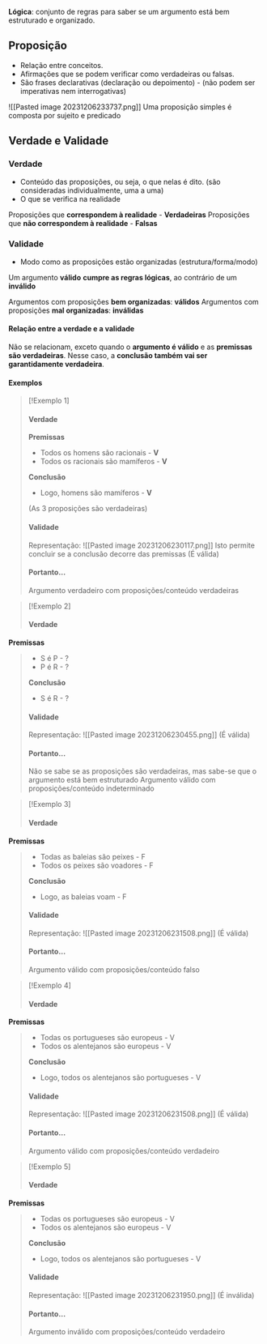 **Lógica**: conjunto de regras para saber se um argumento está bem estruturado e organizado.
## Proposição
- Relação entre conceitos.
- Afirmações que se podem verificar como verdadeiras ou falsas.
- São frases declarativas (declaração ou depoimento) - (não podem ser imperativas nem interrogativas)

![[Pasted image 20231206233737.png]]
Uma proposição simples é composta por sujeito e predicado
## Verdade e Validade
### Verdade
- Conteúdo das proposições, ou seja, o que nelas é dito. (são consideradas individualmente, uma a uma)
- O que se verifica na realidade

Proposições que **correspondem à realidade** - **Verdadeiras**
Proposições que **não correspondem à realidade** - **Falsas**
### Validade
- Modo como as proposições estão organizadas (estrutura/forma/modo)

Um argumento **válido** **cumpre as regras lógicas**, ao contrário de um **inválido**

Argumentos com proposições **bem organizadas**: **válidos**
Argumentos com proposições **mal organizadas**: **inválidas**
#### Relação entre a verdade e a validade
Não se relacionam, exceto quando o **argumento é válido** e as **premissas são verdadeiras**.
Nesse caso, a **conclusão também vai ser garantidamente verdadeira**.
#### Exemplos
>[!Exemplo 1]
>#### Verdade
>**Premissas**
>- Todos os homens são racionais - **V**
>- Todos os racionais são mamíferos - **V**
>
>**Conclusão**
>- Logo, homens são mamíferos - **V**
>
>(As 3 proposições são verdadeiras)
>#### Validade
>Representação:
>![[Pasted image 20231206230117.png]]
>Isto permite concluir se a conclusão decorre das premissas
>(É válida)
>
>#### Portanto...
>Argumento verdadeiro com proposições/conteúdo verdadeiras

>[!Exemplo 2]
>#### Verdade
**Premissas**
>- S é P - ?
>- P é R - ?
>
>**Conclusão**
>- S é R - ?
>
>#### Validade
>Representação:
>![[Pasted image 20231206230455.png]]
>(É válida)
>
>#### Portanto...
>Não se sabe se as proposições são verdadeiras, mas sabe-se que o argumento está bem estruturado
>Argumento válido com proposições/conteúdo indeterminado

>[!Exemplo 3]
>#### Verdade
**Premissas**
>- Todas as baleias são peixes - F
>- Todos os peixes são voadores - F
>
>**Conclusão**
>- Logo, as baleias voam - F
>
>#### Validade
>Representação:
>![[Pasted image 20231206231508.png]]
>(É válida)
>
>#### Portanto...
>Argumento válido com proposições/conteúdo falso

>[!Exemplo 4]
>#### Verdade
**Premissas**
>- Todas os portugueses são europeus - V
>- Todos os alentejanos são europeus - V
>
>**Conclusão**
>- Logo, todos os alentejanos são portugueses - V
>
>#### Validade
>Representação:
>![[Pasted image 20231206231508.png]]
>(É válida)
>
>#### Portanto...
>Argumento válido com proposições/conteúdo verdadeiro

>[!Exemplo 5]
>#### Verdade
**Premissas**
>- Todas os portugueses são europeus - V
>- Todos os alentejanos são europeus - V
>
>**Conclusão**
>- Logo, todos os alentejanos são portugueses - V
>
>#### Validade
>Representação:
>![[Pasted image 20231206231950.png]]
>(É inválida)
>
>#### Portanto...
>Argumento inválido com proposições/conteúdo verdadeiro
